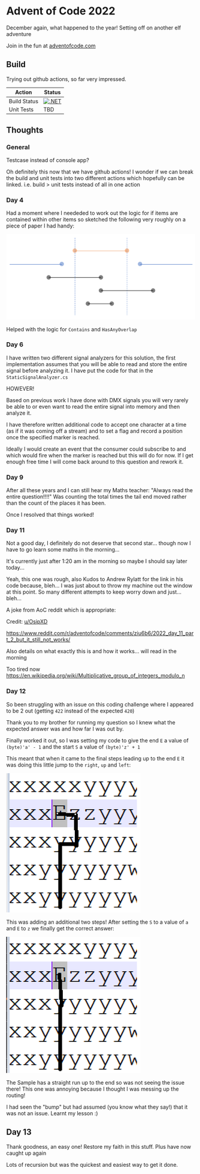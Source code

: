 # Advent of Code 2022

December again, what happened to the year! Setting off on another elf adventure

Join in the fun at [adventofcode.com](https://adventofcode.com/2022)

## Build

Trying out github actions, so far very impressed.  

| Action | Status |
|--------------|---|
| Build Status | [![.NET](https://github.com/zimrh/advent-of-code-2022/actions/workflows/dotnet.yml/badge.svg)](https://github.com/zimrh/advent-of-code-2022/actions/workflows/dotnet.yml) |
| Unit Tests | TBD |

## Thoughts

### General

Testcase instead of console app? 

Oh definitely this now that we have github actions!  I wonder if we can break the build and unit
tests into two different actions which hopefully can be linked.  i.e. build > unit tests instead
of all in one action

### Day 4

Had a moment where I neededed to work out the logic for if items are contained within other items
so sketched the following very roughly on a piece of paper I had handy:

![Lines](./Day4/LinesToHelpMePutTheLogicTogether.png)

Helped with the logic for `Contains` and `HasAnyOverlap`

### Day 6

I have written two different signal analyzers for this solution, the first implementation assumes 
that you will be able to read and store the entire signal before analyzing it. I have put the code
for that in the `StaticSignalAnalyzer.cs`

HOWEVER!

Based on previous work I have done with DMX signals you will very rarely be able to or even want
to read the entire signal into memory and then analyze it.

I have therefore written additional code to accept one character at a time (as if it was coming off
a stream) and to set a flag and record a position once the specified marker is reached.

Ideally I would create an event that the consumer could subscribe to and which would fire when the 
marker is reached but this will do for now.  If I get enough free time I will come back around to
this question and rework it.

### Day 9

After all these years and I can still hear my Maths teacher: "Always read the entire question!!!!"
Was counting the total times the tail end moved rather than the count of the places it has been.

Once I resolved that things worked!

### Day 11

Not a good day, I definitely do not deserve that second star... though now I have to go learn 
some maths in the morning...

It's currently just after 1:20 am in the morning so maybe I should say later today...

Yeah, this one was rough, also Kudos to Andrew Rylatt for the link in his code because, bleh... 
I was just about to throw my machine out the window at this point.  So many different attempts
to keep worry down and just... bleh...

A joke from AoC reddit which is appropriate:

Credit: [u/OsipXD](https://www.reddit.com/user/OsipXD)

https://www.reddit.com/r/adventofcode/comments/ziu6b6/2022_day_11_part_2_but_it_still_not_works/

Also details on what exactly this is and how it works... will read in the morning

Too tired now https://en.wikipedia.org/wiki/Multiplicative_group_of_integers_modulo_n

### Day 12

So been struggling with an issue on this coding challenge where I appeared to be 2 out (getting `422` instead of the expected `420`)

Thank you to my brother for running my question so I knew what the expected answer was and how far I was out by.

Finally worked it out, so I was setting my code to give the end `E` a value of `(byte)'a' - 1` and the start `S` a value of `(byte)'z' + 1`

This meant that when it came to the final steps leading up to the end `E` it was doing this little jump to the `right`, `up` and `left`:

![The Problem](./Day12/TheProblem.png)

This was adding an additional two steps!  After setting the `S` to a value of `a` and `E` to `z` we finally get the correct answer:

![The Correct Solution](./Day12/TheCorrectSolution.png)

The Sample has a straight run up to the end so was not seeing the issue there!  This one was annoying because I thought I was messing up the routing!

I had seen the "bump" but had assumed (you know what they say!) that it was not an issue.  Learnt my lesson :)

## Day 13

Thank goodness, an easy one! Restore my faith in this stuff.  Plus have now caught up again

Lots of recursion but was the quickest and easiest way to get it done.
